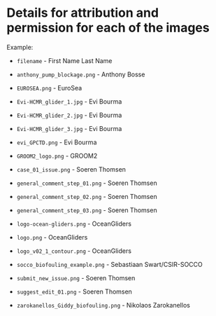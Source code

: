 # Details for attribution and permission for each of the images

Example: 
- `filename` - First Name Last Name 

- `anthony_pump_blockage.png` - Anthony Bosse 
- `EUROSEA.png` - EuroSea
- `Evi-HCMR_glider_1.jpg` - Evi Bourma
- `Evi-HCMR_glider_2.jpg` - Evi Bourma
- `Evi-HCMR_glider_3.jpg` - Evi Bourma
- `evi_GPCTD.png` - Evi Bourma
- `GROOM2_logo.png` - GROOM2
- `case_01_issue.png` - Soeren Thomsen
- `general_comment_step_01.png` - Soeren Thomsen
- `general_comment_step_02.png` - Soeren Thomsen
- `general_comment_step_03.png` - Soeren Thomsen
- `logo-ocean-gliders.png` - OceanGliders
- `logo.png` - OceanGliders
- `logo_v02_1_contour.png` - OceanGliders
- `socco_biofouling_example.png` - Sebastiaan Swart/CSIR-SOCCO
- `submit_new_issue.png` - Soeren Thomsen
- `suggest_edit_01.png` - Soeren Thomsen
- `zarokanellos_Giddy_biofouling.png` - Nikolaos Zarokanellos 
